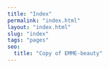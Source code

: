 ```yaml
---
title: "Index"
permalink: "index.html"
layout: "index.html"
slug: "index"
tags: "pages"
seo:
  title: "Copy of EMME-beauty"
---
```



